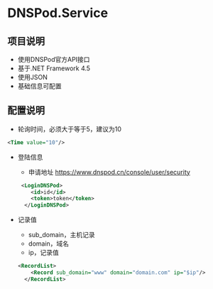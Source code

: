 # DNSPod.Service

## 项目说明
- 使用DNSPod官方API接口
- 基于.NET Framework 4.5
- 使用JSON
- 基础信息可配置

## 配置说明
- 轮询时间，必须大于等于5，建议为10

~~~xml
<Time value="10"/>
~~~

- 登陆信息

  - 申请地址 <a href=https://www.dnspod.cn/console/user/security>https://www.dnspod.cn/console/user/security</a>

  ~~~ xml
   <LoginDNSPod>
      <id>id</id>
      <token>token</token>
    </LoginDNSPod>
  ~~~

- 记录值

  - sub_domain，主机记录
  - domain，域名
  - ip，记录值

  ~~~xml
  <RecordList>
      <Record sub_domain="www" domain="domain.com" ip="$ip"/>
    </RecordList>
  ~~~

  